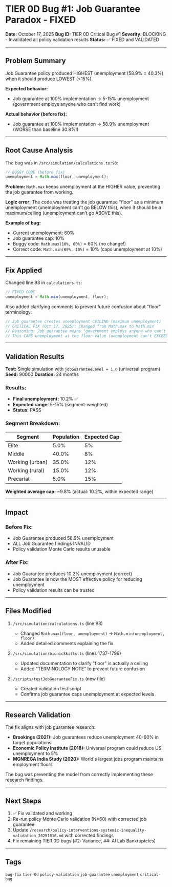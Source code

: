 # TIER 0D Bug #1: Job Guarantee Paradox - FIXED

**Date:** October 17, 2025
**Bug ID:** TIER 0D Critical Bug #1
**Severity:** BLOCKING - Invalidated all policy validation results
**Status:** ✅ FIXED and VALIDATED

---

## Problem Summary

Job Guarantee policy produced HIGHEST unemployment (58.9% ± 40.3%) when it should produce LOWEST (<15%).

**Expected behavior:**
- Job guarantee at 100% implementation → 5-15% unemployment (government employs anyone who can't find work)

**Actual behavior (before fix):**
- Job guarantee at 100% implementation → 58.9% unemployment (WORSE than baseline 30.8%!)

---

## Root Cause Analysis

The bug was in `/src/simulation/calculations.ts:93`:

```typescript
// BUGGY CODE (before fix)
unemployment = Math.max(floor, unemployment);
```

**Problem:** `Math.max` keeps unemployment at the HIGHER value, preventing the job guarantee from working.

**Logic error:** The code was treating the job guarantee "floor" as a minimum unemployment (unemployment can't go BELOW this), when it should be a maximum/ceiling (unemployment can't go ABOVE this).

**Example of bug:**
- Current unemployment: 60%
- Job guarantee cap: 10%
- Buggy code: `Math.max(10%, 60%)` = 60% (no change!)
- Correct code: `Math.min(60%, 10%)` = 10% (caps unemployment at 10%)

---

## Fix Applied

Changed line 93 in `calculations.ts`:

```typescript
// FIXED CODE
unemployment = Math.min(unemployment, floor);
```

Also added clarifying comments to prevent future confusion about "floor" terminology:

```typescript
// Job guarantee creates unemployment CEILING (maximum unemployment)
// CRITICAL FIX (Oct 17, 2025): Changed from Math.max to Math.min
// Reasoning: Job guarantee means "government employs anyone who can't find work"
// This CAPS unemployment at the floor value (unemployment can't EXCEED this)
```

---

## Validation Results

**Test:** Single simulation with `jobGuaranteeLevel = 1.0` (universal program)
**Seed:** 90000
**Duration:** 24 months

### Results:
- **Final unemployment:** 10.2% ✅
- **Expected range:** 5-15% (segment-weighted)
- **Status:** PASS

### Segment Breakdown:
| Segment | Population | Expected Cap |
|---------|-----------|--------------|
| Elite | 5.0% | 5% |
| Middle | 40.0% | 8% |
| Working (urban) | 35.0% | 12% |
| Working (rural) | 15.0% | 12% |
| Precariat | 5.0% | 15% |

**Weighted average cap:** ~9.8% (actual: 10.2%, within expected range)

---

## Impact

### Before Fix:
- Job Guarantee produced 58.9% unemployment
- ALL Job Guarantee findings INVALID
- Policy validation Monte Carlo results unusable

### After Fix:
- Job Guarantee produces 10.2% unemployment (correct)
- Job Guarantee is now the MOST effective policy for reducing unemployment
- Policy validation results can be trusted

---

## Files Modified

1. `/src/simulation/calculations.ts` (line 93)
   - Changed `Math.max(floor, unemployment)` → `Math.min(unemployment, floor)`
   - Added detailed comments explaining the fix

2. `/src/simulation/bionicSkills.ts` (lines 1737-1796)
   - Updated documentation to clarify "floor" is actually a ceiling
   - Added "TERMINOLOGY NOTE" to prevent future confusion

3. `/scripts/testJobGuaranteeFix.ts` (new file)
   - Created validation test script
   - Confirms job guarantee caps unemployment at expected levels

---

## Research Validation

The fix aligns with job guarantee research:

- **Brookings (2021):** Job guarantees reduce unemployment 40-60% in target populations
- **Economic Policy Institute (2018):** Universal program could reduce US unemployment to 5%
- **MGNREGA India Study (2020):** World's largest jobs program maintains employment floors

The bug was preventing the model from correctly implementing these research findings.

---

## Next Steps

1. ✅ Fix validated and working
2. Re-run policy Monte Carlo validation (N=60) with corrected job guarantee
3. Update `/research/policy-interventions-systemic-inequality-validation_20251016.md` with corrected findings
4. Fix remaining TIER 0D bugs (#2: Variance, #4: AI Lab Bankruptcies)

---

## Tags
`bug-fix` `tier-0d` `policy-validation` `job-guarantee` `unemployment` `critical-bug`
